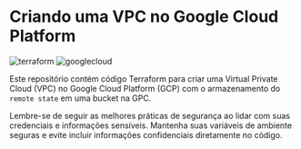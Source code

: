 # Criando uma VPC no Google Cloud Platform

![terraform](https://img.shields.io/badge/-terraform-white?style=for-the-badge&logo=terraform&color=7B42BC&logoColor=white)
![googlecloud](https://img.shields.io/badge/-Google_Cloud_Platform-white?style=for-the-badge&logo=googlecloud&color=0078D7&logoColor=white)

Este repositório contém código Terraform para criar uma Virtual Private Cloud (VPC) no Google Cloud Platform (GCP) com o armazenamento do `remote state` em uma bucket na GPC.

Lembre-se de seguir as melhores práticas de segurança ao lidar com suas credenciais e informações sensíveis. Mantenha suas variáveis de ambiente seguras e evite incluir informações confidenciais diretamente no código.
